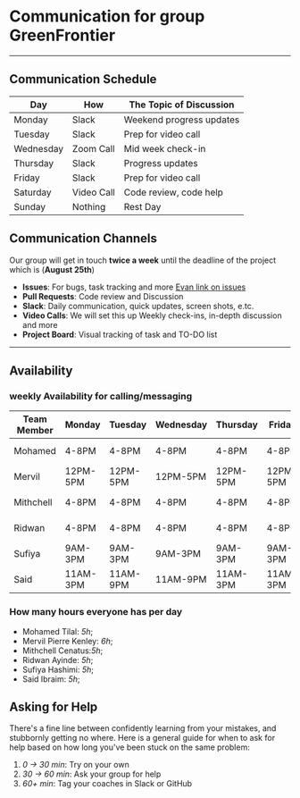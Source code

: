 <!--
    this template is for inspiration, feel free to change it however you like!

    Careful! be sure to protect your privacy when filling out this document
        everything you write here will be public
        so share only what you are comfortable sharing online
        you can share the rest in confidence with you group by another channel
-->

# Communication for group GreenFrontier

---

## Communication Schedule

| Day         | How             | The Topic of Discussion    |
|-------------|-----------------|----------------------------|
| Monday      | Slack   | Weekend progress updates           |
| Tuesday     | Slack   | Prep for video call                |
| Wednesday   | Zoom Call   | Mid week check-in              |
| Thursday    | Slack  | Progress updates                    |
| Friday      | Slack | Prep for video call                  |
| Saturday    | Video Call | Code review, code help          |
| Sunday      | Nothing  | Rest Day                          |

## Communication Channels

Our group will get in touch **twice a week** until the
deadline of the project which is (**August 25th**)

- **Issues**: For bugs, task tracking and more [Evan link on issues](https://mitemergingtalent.slack.com/files/U03PC2VR746/F0862S5644E/creating-issues-from-repository.mp4)
- **Pull Requests**: Code review and Discussion
- **Slack**: Daily communication, quick updates, screen shots, e.tc.
- **Video Calls**: We will set this up Weekly check-ins, in-depth discussion
and more
- **Project Board**: Visual tracking of task and TO-DO list

---

## Availability

### weekly Availability for calling/messaging

| Team Member | Monday | Tuesday | Wednesday | Thursday | Friday | Saturday | Sunday|
|-------------|--------|---------|-----------|----------|--------|----------|--------|
| Mohamed     | 4-8PM  | 4-8PM   | 4-8PM     | 4-8PM    | 4-8PM  | 8AM-8PM  | 8AM-8PM|
| Mervil      |12PM-5PM|12PM-5PM |12PM-5PM   | 12PM-5PM |12PM-5PM|12PM-5PM  |12PM-5PM|
| Mithchell   | 4-8PM  | 4-8PM   | 4-8PM     | 4-8PM    | 4-8PM  | 8AM-8PM  | 8AM-8PM|
| Ridwan      | 4-8PM  | 4-8PM   | 4-8PM     | 4-8PM    | 4-8PM  | 8AM-8PM  | 8AM-8PM|
| Sufiya      |9AM-3PM |9AM-3PM  |9AM-3PM    |9AM-3PM   |9AM-3PM |12AM-3PM  | 9AM-2PM|
| Said        |11AM-3PM|11AM-9PM |11AM-9PM   |11AM-3PM  |11AM-3PM| 8AM-3PM  | 8AM-3PM|

### How many hours everyone has per day

- Mohamed Tilal: _5h_;
- Mervil Pierre Kenley: _6h_;
- Mithchell Cenatus:_5h_;
- Ridwan Ayinde: _5h_;
- Sufiya Hashimi: _5h_;
- Said Ibraim: _5h_;

## Asking for Help

There's a fine line between confidently learning from your mistakes, and
stubbornly getting no where. Here is a general guide for when to ask for help
based on how long you've been stuck on the same problem:

1. _0 -> 30 min_: Try on your own
1. _30 -> 60 min_: Ask your group for help
1. _60+ min_: Tag your coaches in Slack or GitHub
